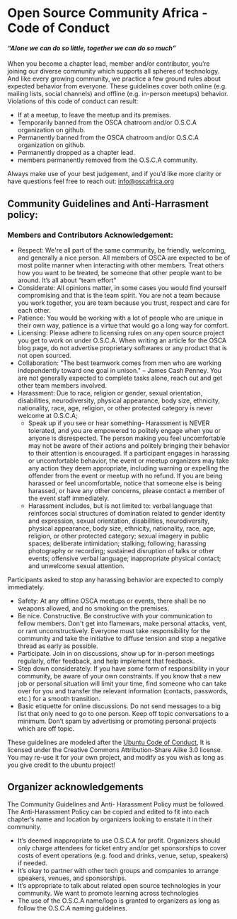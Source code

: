 # Open Source Community Africa - Code of Conduct

#### _“Alone we can do so little, together we can do so much”_

When you become a chapter lead, member and/or contributor, you’re joining our diverse community which supports all spheres of technology. And like every growing community, we practice a few ground rules about expected behavior from everyone. These guidelines cover both online \(e.g. mailing lists, social channels\) and offline \(e.g. in-person meetups\) behavior. Violations of this code of conduct can result:

* If at a meetup, to leave the meetup and its premises.
* Temporarily banned from the OSCA chatroom and/or O.S.C.A organization on github.
* Permanently banned from the OSCA chatroom and/or O.S.C.A organization on github.
* Permanently dropped as a chapter lead.
* members permanently removed from the O.S.C.A community. 

Always make use of your best judgement, and if you’d like more clarity or have questions feel free to reach out: info@oscafrica.org

## Community Guidelines and Anti-Harrasment policy:

### Members and Contributors Acknowledgement:

* Respect: We're all part of the same community, be friendly, welcoming, and generally a nice person. All members of OSCA are expected to be of most polite manner when interacting with other members. Treat others how you want to be treated, be someone that other people want to be around. It’s all about “team effort”
* Considerate: All opinions matter, in some cases you would find yourself compromising and that is the team spirit. You are not a team because you work together, you are team because you trust, respect and care for each other.
* Patience: You would be working with a lot of people who are unique in their own way, patience is a virtue that would go a long way for comfort.
* Licensing: Please adhere to licensing rules on any open source project you get to work on under O.S.C.A. When writing an article for the OSCA blog page, do not advertise proprietary softwares or any product that is not open sourced.
* Collaboration: "The best teamwork comes from men who are working independently toward one goal in unison." – James Cash Penney. You are not generally expected to complete tasks alone, reach out and get other team members involved.
* Harassment: Due to race, religion or gender, sexual orientation, disabilities, neurodiversity, physical appearance, body size, ethnicity, nationality, race, age, religion, or other protected category is never welcome at O.S.C.A;
  * Speak up if you see or hear something- Harassment is NEVER tolerated, and you are empowered to politely engage when you or anyone is disrespected. The person making you feel uncomfortable may not be aware of their actions and politely bringing their behavior to their attention is encouraged. If a participant engages in harassing or uncomfortable behavior, the event or meetup organizers may take any action they deem appropriate, including warning or expelling the offender from the event or meetup with no refund. If you are being harassed or feel uncomfortable, notice that someone else is being harassed, or have any other concerns, please contact a member of the event staff immediately.
  * Harassment includes, but is not limited to: verbal language that reinforces social structures of domination related to gender identity and expression, sexual orientation, disabilities, neurodiversity, physical appearance, body size, ethnicity, nationality, race, age, religion, or other protected category; sexual imagery in public spaces; deliberate intimidation; stalking; following; harassing photography or recording; sustained disruption of talks or other events; offensive verbal language; inappropriate physical contact; and unwelcome sexual attention. 

Participants asked to stop any harassing behavior are expected to comply immediately.

* Safety: At any offline OSCA meetups or events, there shall be no weapons allowed, and no smoking on the premises.
* Be nice. Constructive. Be constructive with your communication to fellow members. Don't get into flamewars, make personal attacks, vent, or rant unconstructively. Everyone must take responsibility for the community and take the initiative to diffuse tension and stop a negative thread as early as possible.
* Participate. Join in on discussions, show up for in-person meetings regularly, offer feedback, and help implement that feedback.
* Step down considerately. If you have some form of responsibility in your community, be aware of your own constraints. If you know that a new job or personal situation will limit your time, find someone who can take over for you and transfer the relevant information \(contacts, passwords, etc.\) for a smooth transition.
* Basic etiquette for online discussions. Do not send messages to a big list that only need to go to one person. Keep off topic conversations to a minimum. Don’t spam by advertising or promoting personal projects which are off topic.

These guidelines are modeled after the [Ubuntu Code of Conduct](http://www.ubuntu.com/project/about-ubuntu/conduct), It is licensed under the Creative Commons Attribution-Share Alike 3.0 license. You may re-use it for your own project, and modify as you wish as long as you give credit to the ubuntu project!

## Organizer acknowledgements

The Community Guidelines and Anti- Harassment Policy must be followed. The Anti-Harassment Policy can be copied and edited to fit into each chapter’s name and location by organizers looking to enstate it in their community.

* It’s deemed inappropriate to use O.S.C.A for profit. Organizers should only charge attendees for ticket entry and/or get sponsorships to cover costs of event operations \(e.g. food and drinks, venue, setup, speakers\) if needed.
* It’s okay to partner with other tech groups and companies to arrange speakers, venues, and sponsorships.
* It’s appropriate to talk about related open source technologies in your community. We want to promote learning across technologies 
* The use of the O.S.C.A name/logo is granted to organizers as long as follow the O.S.C.A naming guidelines.

